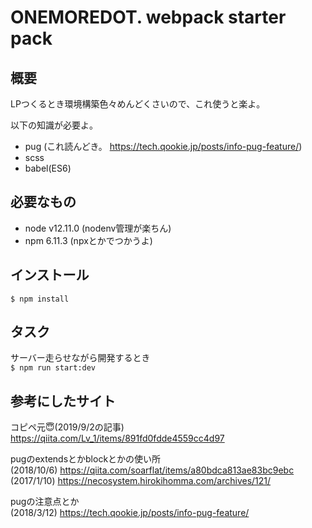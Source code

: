 # ONEMOREDOT. webpack starter pack

## 概要

LPつくるとき環境構築色々めんどくさいので、これ使うと楽よ。

以下の知識が必要よ。

- pug (これ読んどき。 https://tech.qookie.jp/posts/info-pug-feature/)
- scss
- babel(ES6)

## 必要なもの

- node v12.11.0 (nodenv管理が楽ちん)
- npm 6.11.3 (npxとかでつかうよ)

## インストール

`$ npm install`

## タスク

サーバー走らせながら開発するとき  
`$ npm run start:dev`

## 参考にしたサイト

コピペ元😇(2019/9/2の記事)  
https://qiita.com/Lv_1/items/891fd0fdde4559cc4d97  

pugのextendsとかblockとかの使い所  
(2018/10/6) https://qiita.com/soarflat/items/a80bdca813ae83bc9ebc  
(2017/1/10) https://necosystem.hirokihomma.com/archives/121/  

pugの注意点とか  
(2018/3/12) https://tech.qookie.jp/posts/info-pug-feature/